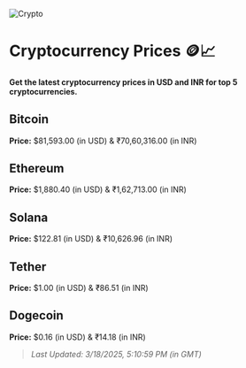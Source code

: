 
![Crypto](https://www.techguide.com.au/wp-content/uploads/2020/11/crypto3.jpeg)

# Cryptocurrency Prices 🪙📈

#### Get the latest cryptocurrency prices in USD and INR for top 5 cryptocurrencies.

## Bitcoin

**Price:** $81,593.00 (in USD) & ₹70,60,316.00 (in INR)

## Ethereum

**Price:** $1,880.40 (in USD) & ₹1,62,713.00 (in INR)

## Solana

**Price:** $122.81 (in USD) & ₹10,626.96 (in INR)

## Tether

**Price:** $1.00 (in USD) & ₹86.51 (in INR)

## Dogecoin

**Price:** $0.16 (in USD) & ₹14.18 (in INR)

> _Last Updated: 3/18/2025, 5:10:59 PM (in GMT)_
